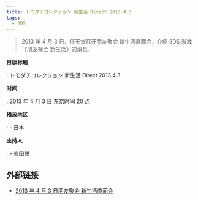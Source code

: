 ```yaml
---
title: トモダチコレクション 新生活 Direct 2013.4.3
tags:
  - 3DS
---
```


> 2013 年 4 月 3 日，任天堂召开朋友聚会 新生活直面会，介绍 3DS 游戏《朋友聚会 新生活》的消息。

**日版标题**

:   トモダチコレクション 新生活 Direct 2013.4.3

**时间**

:   2013 年 4 月 3 日 东京时间 20 点

**播放地区**

:   - 日本

**主持人**

:   - 岩田聪

## 外部链接

- [2013 年 4 月 3 日朋友聚会 新生活直面会](https://www.bilibili.com/video/BV1t64y1T7mY/)

